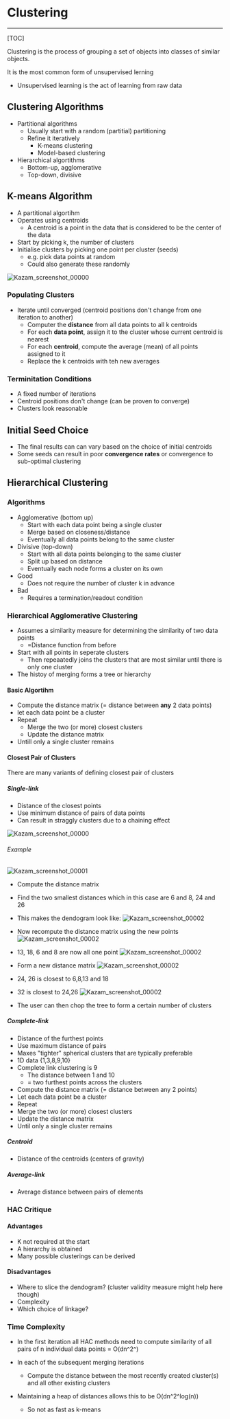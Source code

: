 # Clustering

------

[TOC]

Clustering is the process of grouping a set of objects into classes of similar objects.

It is the most common form of unsupervised lerning

* Unsupervised learning is the act of learning from raw data



## Clustering Algorithms

* Partitional algorithms
  * Usually start with a random (partitial) partitioning
  * Refine it iteratively
    * K-means clustering
    * Model-based clustering
* Hierarchical algortithms
  * Bottom-up, agglomerative
  *  Top-down, divisive



## K-means Algorithm

* A partitional algortihm
* Operates using centroids
  * A centroid is a point in the data that is considered to be the center of the data
* Start by picking k, the number of clusters
* Initialise clusters by picking one point per cluster (seeds)
  * e.g. pick data points at random
  * Could also generate these randomly

![Kazam_screenshot_00000](Kazam_screenshot_00000.png)

### Populating Clusters

* Iterate until converged (centroid positions don't change from one iteration to another)
  * Computer the **distance** from all data points to all k centroids
  * For each **data point**, assign it to the cluster whose current centroid is nearest
  * For each **centroid**, compute the average (mean) of all points assigned to it
  * Replace the k centroids with teh new averages



### Terminitation Conditions

* A fixed number of iterations
* Centroid positions don't change (can be proven to converge)
* Clusters look reasonable



## Initial Seed Choice

* The final results can can vary based on the choice of initial centroids
* Some seeds can result in poor **convergence rates** or convergence to sub-optimal clustering



## Hierarchical Clustering

### Algorithms

* Agglomerative (bottom up)
  * Start with each data point being a single cluster
  * Merge based on closeness/distance
  * Eventually all data points belong to the same cluster
* Divisive (top-down)
  * Start with all data points belonging to the same cluster
  * Split up based on distance
  * Eventually each node forms a cluster on its own
* Good
  * Does not require the number of cluster k in advance
* Bad
  * Requires a termination/readout condition

### Hierarchical Agglomerative Clustering

* Assumes a similarity measure for determining the similarity of two data points
  * =Distance function from before
* Start with all points in seperate clusters
  * Then repeaatedly joins the clusters that are most similar until there is only one cluster
* The histoy of merging forms a tree or hierarchy

#### Basic Algortihm

* Compute the distance matrix (= distance between **any** 2 data points)
* let each data point be a cluster
* Repeat
  * Merge the two (or more) closest clusters
  * Update the distance matrix
* Untill only a single cluster remains

#### Closest Pair of Clusters

There are many variants of defining closest pair of clusters

##### Single-link

* Distance of the closest points
* Use minimum distance of pairs of data points
* Can result in straggly clusters due to a chaining effect

![Kazam_screenshot_00000](Kazam_screenshot_00000.png)

###### Example

![Kazam_screenshot_00001](Kazam_screenshot_00001.png)

* Compute the distance matrix
* Find the two smallest distances which in this case are 6 and 8, 24 and 26
* This makes the dendogram look like:
  ![Kazam_screenshot_00002](Kazam_screenshot_00002.png)

* Now recompute the distance matrix using the new points
![Kazam_screenshot_00002](Kazam_screenshot_00003.png)

* 13, 18, 6 and 8 are now all one point 
![Kazam_screenshot_00002](Kazam_screenshot_00004.png)

* Form a new distance matrix
![Kazam_screenshot_00002](Kazam_screenshot_00005.png)

* 24, 26 is closest to 6,8,13 and 18 
* 32 is closest to 24,26
![Kazam_screenshot_00002](Kazam_screenshot_00006.png)

* The user can then chop the tree to form a certain number of clusters 


##### Complete-link

* Distance of the furthest points
* Use maximum distance of pairs
* Maxes "tighter" spherical clusters that are typically preferable
* 1D data {1,3,8,9,10}
* Complete link clustering is 9
  * The distance between 1 and 10
  * = two furthest points across the clusters
* Compute the distance matrix (= distance between any 2 points)
* Let each data point be a cluster
* Repeat
* Merge the two (or more) closest clusters
* Update the distance matrix
* Until only a single cluster remains

##### Centroid

* Distance of the centroids (centers of gravity)

##### Average-link

* Average distance between pairs of elements

### HAC Critique

#### Advantages
* K not required at the start
* A hierarchy is obtained
* Many possible clusterings can be derived

#### Disadvantages
* Where to slice the dendogram? (cluster validity measure might
help here though)
* Complexity 
* Which choice of linkage? 

### Time Complexity
 * In the first iteration all HAC methods need to compute similarity of all pairs of n individual data points = O(dn^2^)

* In each of the subsequent merging iterations
  * Compute the distance between the most recently created cluster(s) and all other existing clusters
* Maintaining a heap of distances allows this to be O(dn^2^log(n))
  * So not as fast as k-means